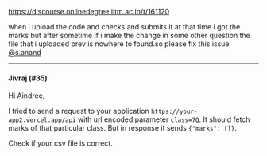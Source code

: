 https://discourse.onlinedegree.iitm.ac.in/t/161120

when i upload the code and checks and submits it at that time i got the marks but after sometime if i make the change in some other question the file that i uploaded prev is nowhere to found.so please fix this issue<br/>
<a class="mention" href="/u/s.anand">@s.anand</a></p><hr>

<h4>Jivraj (#35)</h4>
<p>Hi Aindree,</p>
<p>I tried to send a request to your application <code>https://your-app2.vercel.app/api</code> with url encoded parameter <code>class=7Q</code>. It should fetch marks of that particular class. But in response it sends <code>{"marks": []}</code>.</p>
<p>Check if your csv file is correct.